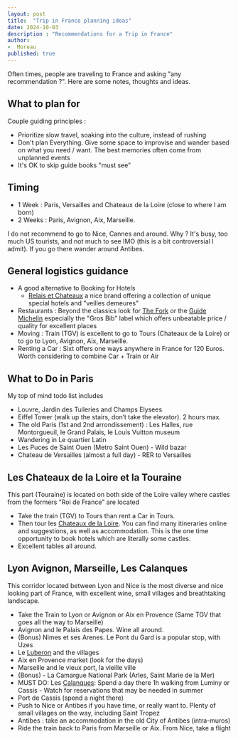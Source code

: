 ```yaml
---
layout: post
title:  "Trip in France planning ideas"
date: 2024-10-03
description : "Recommendations for a Trip in France"
author: 
-  Moreau
published: true  
---
```

Often times, people are traveling to France and asking "any recommendation ?". 
Here are some notes, thoughts and ideas. 

## What to plan for

Couple guiding principles : 
- Prioritize slow travel, soaking into the culture, instead of rushing
- Don't plan Everything. Give some space to improvise and wander based on what you need / want. The best memories often come from unplanned events
- It's OK to skip guide books "must see"

## Timing
- 1 Week : Paris, Versailles and Chateaux de la Loire (close to where I am born)
- 2 Weeks : Paris, Avignon, Aix, Marseille.

I do not recommend to go to Nice, Cannes and around. Why ? It's busy, too much US tourists, and not much to see IMO (this is a bit controversial I admit). If you go there wander around Antibes.

## General logistics guidance
- A good alternative to Booking for Hotels 
    - [Relais et Chateaux](https://www.relaischateaux.com/us/) a nice brand offering a collection of unique special hotels and "veilles demeures"
- Restaurants : Beyond the classics look for [The Fork](https://Thefork.com) or the [Guide Michelin](https://guide.michelin.com/us/en) especially the "Gros Bib" label which offers unbeatable price / quality for excellent places
- Moving : Train (TGV) is excellent to go to Tours (Chateaux de la Loire) or to go to Lyon, Avignon, Aix, Marseille. 
- Renting a Car : Sixt offers one ways anywhere in France for 120 Euros. Worth considering to combine Car + Train or Air


## What to Do in Paris
My top of mind todo list includes
- Louvre, Jardin des Tuileries and Champs Elysees
- Eiffel Tower (walk up the stairs, don’t take the elevator). 2 hours max.
- The old Paris (1st and 2nd arrondissement) : Les Halles, rue Montorgueuil, le Grand Palais, le Louis Vuitton museum
- Wandering in Le quartier Latin 
- Les Puces de Saint Ouen (Metro Saint Ouen) - Wild bazar 
- Chateau de Versailles (almost a full day) - RER to Versailles

## Les Chateaux de la Loire et la Touraine
This part (Touraine) is located on both side of the Loire valley where castles from the formers "Roi de France" are located
- Take the train (TGV) to Tours than rent a Car in Tours.
- Then tour les [Chateaux de la Loire](https://www.esprit-de-france.com/en/blog/itinerary-discovering-the-chateaux-de-la-loire). You can find many itineraries online and suggestions, as well as accommodation. This is the one time opportunity to book hotels which are literally some castles.
- Excellent tables all around.

## Lyon Avignon, Marseille, Les Calanques
This corridor located between Lyon and Nice is the most diverse and nice looking part of France, with excellent wine, small villages and breathtaking landscape.
- Take the Train to Lyon or Avignon or Aix en Provence (Same TGV that goes all the way to Marseille)
- Avignon and le Palais des Papes. Wine all around.
- (Bonus) Nimes et ses Arenes. Le Pont du Gard is a popular stop, with Uzes
- Le [Luberon](https://www.theluberon.com/villages/) and the villages 
- Aix en Provence market (look for the days)
- Marseille and le vieux port, la vieille ville
- (Bonus) - La Camargue National Park (Arles, Saint Marie de la Mer)
- MUST DO: Les [Calanques](https://www.calanques-parcnational.fr/en): Spend a day there 1h walking from Luminy or Cassis - Watch for reservations that may be needed in summer
- Port de Cassis (spend a night there)
- Push to Nice or Antibes if you have time, or really want to. Plenty of small villages on the way, including Saint Tropez
- Antibes : take an accommodation in the old City of Antibes (intra-muros)
- Ride the train back to Paris from Marseille or Aix. From Nice, take a flight


